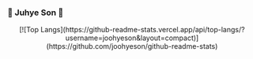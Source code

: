 ### 🐣 Juhye Son 🐣

<div align=center>
[![Top Langs](https://github-readme-stats.vercel.app/api/top-langs/?username=joohyeson&layout=compact)](https://github.com/joohyeson/github-readme-stats)
</div>
